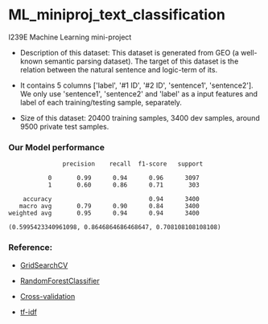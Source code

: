 # ML_miniproj_text_classification

I239E Machine Learning mini-project

* Description of this dataset:
This dataset is generated from GEO (a well-known semantic parsing dataset). The target of this dataset is the relation between the natural sentence and logic-term of its.

* It contains 5 columns ['label', '#1 ID', '#2 ID', 'sentence1', 'sentence2']. We only use 'sentence1', 'sentence2' and 'label' as a input features and label of each training/testing sample, separately.

* Size of this dataset: 20400 training samples, 3400 dev samples, around 9500 private test samples.



### Our Model performance 

```
               precision    recall  f1-score   support

           0       0.99      0.94      0.96      3097
           1       0.60      0.86      0.71       303

    accuracy                           0.94      3400
   macro avg       0.79      0.90      0.84      3400
weighted avg       0.95      0.94      0.94      3400

(0.5995423340961098, 0.8646864686468647, 0.708108108108108)

```
### Reference:

* [GridSearchCV](https://scikit-learn.org/stable/modules/generated/sklearn.model_selection.GridSearchCV.html?fbclid=IwAR1KYu42yljTvDdAdoOtUiOZt_1YMsN3u6HgzidwrUSr67NzEgLFDO2MKJE)

* [RandomForestClassifier](https://scikit-learn.org/stable/modules/generated/sklearn.ensemble.RandomForestClassifier.html)

* [Cross-validation](https://scikit-learn.org/stable/modules/cross_validation.html)

* [tf-idf](https://scikit-learn.org/stable/modules/generated/sklearn.feature_extraction.text.TfidfVectorizer.html)
